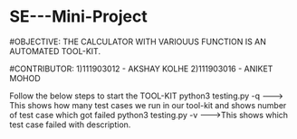 # SE---Mini-Project

#OBJECTIVE:
  THE CALCULATOR WITH VARIOUUS FUNCTION IS AN AUTOMATED TOOL-KIT.
 
 
 #CONTRIBUTOR:
 1)111903012 - AKSHAY KOLHE
 2)111903016 - ANIKET MOHOD


Follow the below steps to start the TOOL-KIT
python3 testing.py -q  ---> This shows how many test cases we run in our tool-kit and shows number of test case which got failed
python3 testing.py -v  --->This shows which test case failed with description.

